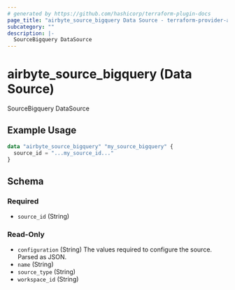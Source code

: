 ```yaml
---
# generated by https://github.com/hashicorp/terraform-plugin-docs
page_title: "airbyte_source_bigquery Data Source - terraform-provider-airbyte"
subcategory: ""
description: |-
  SourceBigquery DataSource
---
```


# airbyte_source_bigquery (Data Source)

SourceBigquery DataSource

## Example Usage

```terraform
data "airbyte_source_bigquery" "my_source_bigquery" {
  source_id = "...my_source_id..."
}
```

<!-- schema generated by tfplugindocs -->
## Schema

### Required

- `source_id` (String)

### Read-Only

- `configuration` (String) The values required to configure the source. Parsed as JSON.
- `name` (String)
- `source_type` (String)
- `workspace_id` (String)

